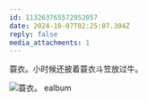 ```yaml
---
id: 113263765572952057
date: 2024-10-07T02:25:07.304Z
reply: false
media_attachments: 1
---
```


蓑衣。小时候还披着蓑衣斗笠放过牛。

![蓑衣。
ealbum](https://files.e5n.cc/media_attachments/files/113/263/765/339/954/375/original/1dda6f02de4d5161.jpg)
